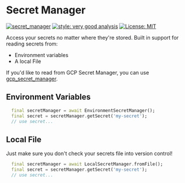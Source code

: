 # Secret Manager

[![secret_manager](https://github.com/Morel-Tech/secret_manager/actions/workflows/secret_manager_verify_and_test.yaml/badge.svg?branch=main&event=push)](https://github.com/Morel-Tech/secret_manager/actions/workflows/secret_manager_verify_and_test.yaml)
[![style: very good analysis][very_good_analysis_badge]][very_good_analysis_link]
[![License: MIT][license_badge]][license_link]

Access your secrets no matter where they're stored. Built in support for reading secrets from:

- Environment variables
- A local File

If you'd like to read from GCP Secret Manager, you can use [gcp_secret_manager](https://pub.dev/packages/gcp_secret_manager).

## Environment Variables

```dart
  final secretManager = await EnvironmentSecretManager();
  final secret = secretManager.getSecret('my-secret');
  // use secret...
```

## Local File

Just make sure you don't check your secrets file into version control!

```dart
  final secretManager = await LocalSecretManager.fromFile();
  final secret = secretManager.getSecret('my-secret');
  // use secret...
```

[license_badge]: https://img.shields.io/badge/license-MIT-blue.svg
[license_link]: https://opensource.org/licenses/MIT
[very_good_analysis_badge]: https://img.shields.io/badge/style-very_good_analysis-B22C89.svg
[very_good_analysis_link]: https://pub.dev/packages/very_good_analysis
